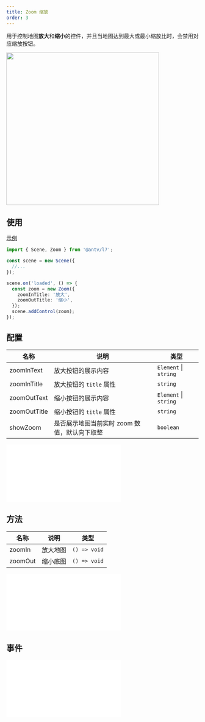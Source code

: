 ```yaml
---
title: Zoom 缩放
order: 3
---
```


用于控制地图**放大**和**缩小**的控件，并且当地图达到最大或最小缩放比时，会禁用对应缩放按钮。

<img src="https://gw.alipayobjects.com/mdn/rms_816329/afts/img/A*CJx3Tby-XlEAAAAAAAAAAAAAARQnAQ" width="400"/>

## 使用

[示例](/examples/component/control#zoom)

```ts
import { Scene, Zoom } from '@antv/l7';

const scene = new Scene({
  //...
});

scene.on('loaded', () => {
  const zoom = new Zoom({
    zoomInTitle: '放大',
    zoomOutTitle: '缩小',
  });
  scene.addControl(zoom);
});
```

## 配置

| 名称         | 说明                                         | 类型                  |
| ------------ | -------------------------------------------- | --------------------- |
| zoomInText   | 放大按钮的展示内容                           | `Element` \| `string` |
| zoomInTitle  | 放大按钮的 `title` 属性                      | `string`              |
| zoomOutText  | 缩小按钮的展示内容                           | `Element` \| `string` |
| zoomOutTitle | 缩小按钮的 `title` 属性                      | `string`              |
| showZoom     | 是否展示地图当前实时 zoom 数值，默认向下取整 | `boolean`             |

<embed src="@/docs/api/common/control/api.zh.md"></embed>

## 方法

| 名称    | 说明     | 类型         |
| ------- | -------- | ------------ |
| zoomIn  | 放大地图 | `() => void` |
| zoomOut | 缩小底图 | `() => void` |

<embed src="@/docs/api/common/control/method.zh.md"></embed>

## 事件

<embed src="@/docs/api/common/control/event.zh.md"></embed>
